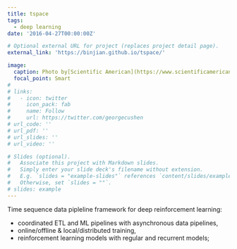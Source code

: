 ```yaml
---
title: tspace
tags:
  - deep learning
date: '2016-04-27T00:00:00Z'

# Optional external URL for project (replaces project detail page).
external_link: 'https://binjian.github.io/tspace/'

image:
  caption: Photo by[Scientific American](https://www.scientificamerican.com/article/what-is-spacetime/) 
  focal_point: Smart
# 
# links:
#   - icon: twitter
#     icon_pack: fab
#     name: Follow
#     url: https://twitter.com/georgecushen
# url_code: ''
# url_pdf: ''
# url_slides: ''
# url_video: ''

# Slides (optional).
#   Associate this project with Markdown slides.
#   Simply enter your slide deck's filename without extension.
#   E.g. `slides = "example-slides"` references `content/slides/example-slides.md`.
#   Otherwise, set `slides = ""`.
# slides: example
---
```


Time sequence data pipleline framework for deep reinforcement learning:

- coordinated ETL and ML pipelines with asynchronous data pipelines,
- online/offline & local/distributed training,
- reinforcement learning models with regular and recurrent models;

<!--more-->